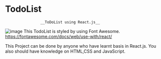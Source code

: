 # TodoList
                    __ToDoList using React.js__
![image](https://github.com/Mohitkumar1011/TodoList/assets/95897836/60468499-ba3f-4f82-a2b7-331b81dec64f)
This TodoList is styled by using Font Awesome.
https://fontawesome.com/docs/web/use-with/react/

This Project can be done by anyone who have learnt basis in React.js.
You also should have knowledge on HTML,CSS and JavaScript.
